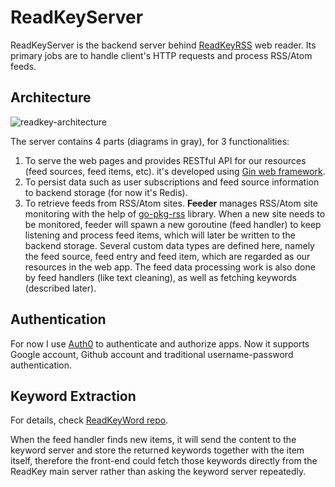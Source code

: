 # ReadKeyServer

ReadKeyServer is the backend server behind [ReadKeyRSS](https://github.com/EDFward/ReadKeyRSS) web reader. Its primary jobs are to handle client's HTTP requests and process RSS/Atom feeds.

## Architecture

![readkey-architecture](http://i.imgur.com/Am2tQQL.png)

The server contains 4 parts (diagrams in gray), for 3 functionalities:

1. To serve the web pages and provides RESTful API for our resources (feed sources, feed items, etc). it's developed using [Gin web framework](https://github.com/gin-gonic/gin).
2. To persist data such as user subscriptions and feed source information to backend storage (for now it's Redis).
3. To retrieve feeds from RSS/Atom sites. **Feeder** manages RSS/Atom site monitoring with the help of [go-pkg-rss](https://github.com/jteeuwen/go-pkg-rss) library. When a new site needs to be monitored, feeder will spawn a new goroutine (feed handler) to keep listening and process feed items, which will later be written to the backend storage. Several custom data types are defined here, namely the feed source, feed entry and feed item, which are regarded as our resources in the web app. The feed data processing work is also done by feed handlers (like text cleaning), as well as fetching keywords (described later).

## Authentication

For now I use [Auth0](https://auth0.com/) to authenticate and authorize apps. Now it supports Google account, Github account and traditional username-password authentication.

## Keyword Extraction

For details, check [ReadKeyWord repo](https://github.com/EDFward/ReadKeyWord).

When the feed handler finds new items, it will send the content to the keyword server and store the returned keywords together with the item itself, therefore the front-end could fetch those keywords directly from the ReadKey main server rather than asking the keyword server repeatedly.
